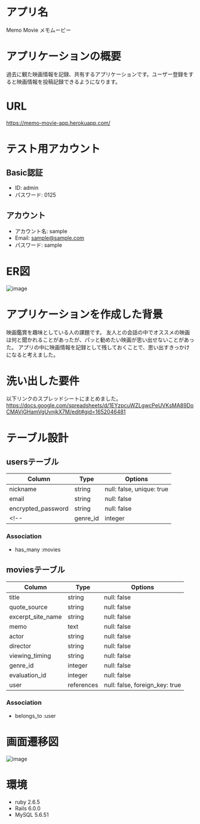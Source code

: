# アプリ名

Memo Movie メモムービー

# アプリケーションの概要

過去に観た映画情報を記録、共有するアプリケーションです。ユーザー登録をすると映画情報を投稿記録できるようになります。

# URL

https://memo-movie-app.herokuapp.com/


# テスト用アカウント

## Basic認証
* ID: admin
* パスワード: 0125
## アカウント
* アカウント名: sample
* Email: sample@sample.com
* パスワード: sample






# ER図

![image](https://user-images.githubusercontent.com/95076051/163506659-ebfde0c8-4680-49ee-85d3-7718520b476f.png)

# アプリケーションを作成した背景

映画鑑賞を趣味としている人の課題です。
友人との会話の中でオススメの映画は何と聞かれることがあったが、パッと勧めたい映画が思い出せないことがあった。
アプリの中に映画情報を記録として残しておくことで、思い出すきっかけになると考えました。

# 洗い出した要件

以下リンクのスプレッドシートにまとめました。
https://docs.google.com/spreadsheets/d/1EYzpcuWZLgwcPeUVKsMA89DoCMAVjGHamVgUvnjkX7M/edit#gid=1652046481


# テーブル設計

## usersテーブル

| Column                 | Type    | Options                   |
| -----------------------| ------- | --------------------------|
| nickname               | string  | null: false, unique: true |
| email                  | string  | null: false               |
| encrypted_password     | string  | null: false               |
<!-- | genre_id               | integer | null: false | -->

### Association
- has_many :movies

## moviesテーブル

| Column             | Type       | Options                        |
| ------------------ | -----------| ------------------------------ |
| title              | string     | null: false                    |
| quote_source       | string     | null: false                    |
| excerpt_site_name  | string     | null: false                    |
| memo               | text       | null: false                    |
| actor              | string     | null: false                    |
| director           | string     | null: false                    |
| viewing_timing     | string     | null: false                    |
| genre_id           | integer    | null: false                    |
| evaluation_id      | integer    | null: false                    |
| user               | references | null: false, foreign_key: true |

### Association
- belongs_to :user

# 画面遷移図

![image](https://user-images.githubusercontent.com/95076051/163512584-18e2d0cc-733c-4146-8553-3337e0aadfc0.png)

# 環境

* ruby 2.6.5
* Rails 6.0.0
* MySQL 5.6.51

